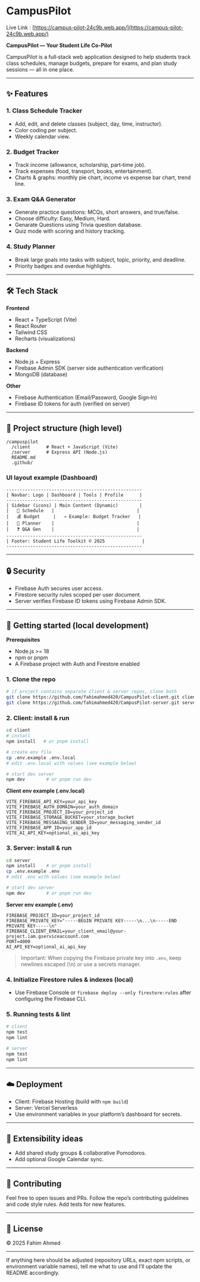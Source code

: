 # CampusPilot

Live Link : [https://campus-pilot-24c9b.web.app/](https://campus-pilot-24c9b.web.app/)

**CampusPilot — Your Student Life Co-Pilot**

CampusPilot is a full‑stack web application designed to help students track class schedules, manage budgets, prepare for exams, and plan study sessions — all in one place. 

---

## ✨ Features

### 1. Class Schedule Tracker

* Add, edit, and delete classes (subject, day, time, instructor).
* Color coding per subject.
* Weekly calendar view.

### 2. Budget Tracker

* Track income (allowance, scholarship, part‑time job).
* Track expenses (food, transport, books, entertainment).
* Charts & graphs: monthly pie chart, income vs expense bar chart, trend line.

### 3. Exam Q\&A Generator

* Generate practice questions: MCQs, short answers, and true/false.
* Choose difficulty: Easy, Medium, Hard.
* Genarate Questions using Trivia question database.
* Quiz mode with scoring and history tracking.

### 4. Study Planner

* Break large goals into tasks with subject, topic, priority, and deadline.
* Priority badges and overdue highlights.

---

## 🛠 Tech Stack

**Frontend**

* React + TypeScript (Vite)
* React Router
* Tailwind CSS 
* Recharts (visualizations)

**Backend**

* Node.js + Express
* Firebase Admin SDK (server side authentication verification)
* MongoDB (database)

**Other**

* Firebase Authentication (Email/Password, Google Sign‑In)
* Firebase ID tokens for auth (verified on server)

---

## 📂 Project structure (high level)

```
/campuspilot
  /client      # React + JavaScript (Vite)
  /server      # Express API (Node.js)
  README.md
  .github/
```

### UI layout example (Dashboard)

```
---------------------------------------------------
| Navbar: Logo | Dashboard | Tools | Profile      |
---------------------------------------------------
| Sidebar (icons) | Main Content (Dynamic)        |
|   📅 Schedule   |                               |
|   💰 Budget     |   → Example: Budget Tracker   |
|   📖 Planner    |                               |
|   ❓ Q&A Gen    |                               |
---------------------------------------------------
| Footer: Student Life Toolkit © 2025              |
---------------------------------------------------
```

---

## 🔒 Security

* Firebase Auth secures user access.
* Firestore security rules scoped per user document.
* Server verifies Firebase ID tokens using Firebase Admin SDK.

---

## 🚀 Getting started (local development)

**Prerequisites**

* Node.js >= 18
* npm or pnpm
* A Firebase project with Auth and Firestore enabled

### 1. Clone the repo

```bash
# if project contains separate client & server repos, clone both
git clone https://github.com/fahimahmed420/CampusPilot-client.git client
git clone https://github.com/fahimahmed420/CampusPilot-server.git server
```

### 2. Client: install & run

```bash
cd client
# install
npm install   # or pnpm install

# create env file
cp .env.example .env.local
# edit .env.local with values (see example below)

# start dev server
npm dev        # or pnpm run dev
```

**Client env example (.env.local)**

```
VITE_FIREBASE_API_KEY=your_api_key
VITE_FIREBASE_AUTH_DOMAIN=your_auth_domain
VITE_FIREBASE_PROJECT_ID=your_project_id
VITE_FIREBASE_STORAGE_BUCKET=your_storage_bucket
VITE_FIREBASE_MESSAGING_SENDER_ID=your_messaging_sender_id
VITE_FIREBASE_APP_ID=your_app_id
VITE_AI_API_KEY=optional_ai_api_key
```

### 3. Server: install & run

```bash
cd server
npm install    # or pnpm install
cp .env.example .env
# edit .env with values (see example below)

# start dev server
npm dev        # or pnpm run dev
```

**Server env example (.env)**

```
FIREBASE_PROJECT_ID=your_project_id
FIREBASE_PRIVATE_KEY="-----BEGIN PRIVATE KEY-----\n...\n-----END PRIVATE KEY-----\n"
FIREBASE_CLIENT_EMAIL=your_client_email@your-project.iam.gserviceaccount.com
PORT=4000
AI_API_KEY=optional_ai_api_key
```

> Important: When copying the Firebase private key into `.env`, keep newlines escaped (\n) or use a secrets manager.

### 4. Initialize Firestore rules & indexes (local)

* Use Firebase Console or `firebase deploy --only firestore:rules` after configuring the Firebase CLI.

### 5. Running tests & lint

```bash
# client
npm test
npm lint

# server
npm test
npm lint
```

---

## ☁️ Deployment

* Client: Firebase Hosting (build with `npm build`)
* Server: Vercel Serverless 
* Use environment variables in your platform’s dashboard for secrets.

---

## 🧩 Extensibility ideas

* Add shared study groups & collaborative Pomodoros.
* Add optional Google Calendar sync.

---

## 🙌 Contributing

Feel free to open issues and PRs. Follow the repo’s contributing guidelines and code style rules. Add tests for new features.

---


## 📝 License

© 2025 Fahim Ahmed

---

If anything here should be adjusted (repository URLs, exact npm scripts, or environment variable names), tell me what to use and I’ll update the README accordingly.
